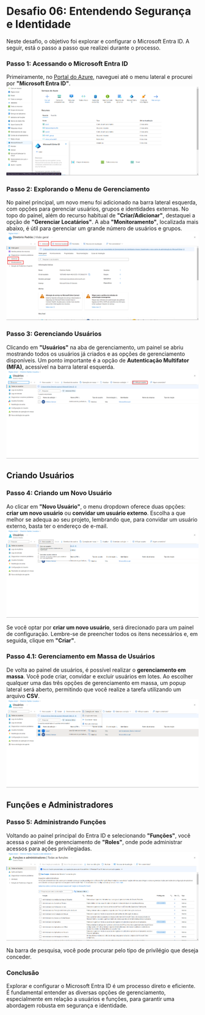 # Desafio 06: Entendendo Segurança e Identidade

Neste desafio, o objetivo foi explorar e configurar o Microsoft Entra ID. A seguir, está o passo a passo que realizei durante o processo.

### Passo 1: Acessando o Microsoft Entra ID
Primeiramente, no [Portal do Azure](https://portal.azure.com), naveguei até o menu lateral e procurei por **"Microsoft Entra ID"**.  
![Visão geral do Entra ID](assets/desafio_06/passo_01.png)

### Passo 2: Explorando o Menu de Gerenciamento
No painel principal, um novo menu foi adicionado na barra lateral esquerda, com opções para gerenciar usuários, grupos e identidades externas. No topo do painel, além do recurso habitual de **"Criar/Adicionar"**, destaquei a opção de **"Gerenciar Locatários"**. A aba **"Monitoramento"**, localizada mais abaixo, é útil para gerenciar um grande número de usuários e grupos.  
![Menu de gerenciamento](assets/desafio_06/passo_02.png)

### Passo 3: Gerenciando Usuários
Clicando em **"Usuários"** na aba de gerenciamento, um painel se abriu mostrando todos os usuários já criados e as opções de gerenciamento disponíveis. Um ponto importante é a opção de **Autenticação Multifator (MFA)**, acessível na barra lateral esquerda.  
![Autenticação de multifator](assets/desafio_06/passo_03.png)

## Criando Usuários

### Passo 4: Criando um Novo Usuário
Ao clicar em **"Novo Usuário"**, o menu dropdown oferece duas opções: **criar um novo usuário** ou **convidar um usuário externo**. Escolha a que melhor se adequa ao seu projeto, lembrando que, para convidar um usuário externo, basta ter o endereço de e-mail.  
![Opções de criação de usuário](assets/desafio_06/passo_04.png)

Se você optar por **criar um novo usuário**, será direcionado para um painel de configuração. Lembre-se de preencher todos os itens necessários e, em seguida, clique em **"Criar"**.  

### Passo 4.1: Gerenciamento em Massa de Usuários
De volta ao painel de usuários, é possível realizar o **gerenciamento em massa**. Você pode criar, convidar e excluir usuários em lotes. Ao escolher qualquer uma das três opções de gerenciamento em massa, um popup lateral será aberto, permitindo que você realize a tarefa utilizando um arquivo **CSV**.  
![Upload em massa via CSV](assets/desafio_06/passo_04-1.png)

## Funções e Administradores

### Passo 5: Administrando Funções
Voltando ao painel principal do Entra ID e selecionando **"Funções"**, você acessa o painel de gerenciamento de **"Roles"**, onde pode administrar acessos para ações privilegiadas.  
![Gerenciamento de funções](assets/desafio_06/passo_05.png)

Na barra de pesquisa, você pode procurar pelo tipo de privilégio que deseja conceder.

### Conclusão
Explorar e configurar o Microsoft Entra ID é um processo direto e eficiente. É fundamental entender as diversas opções de gerenciamento, especialmente em relação a usuários e funções, para garantir uma abordagem robusta em segurança e identidade.
